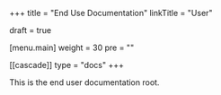 +++
title = "End Use Documentation"
linkTitle = "User"

draft = true

[menu.main]
weight = 30
pre = "<i class='fa-solid fa-book'></i>"

[[cascade]]
type = "docs"
+++

This is the end user documentation root.